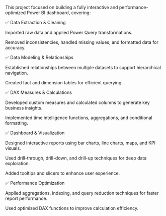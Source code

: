 This project focused on building a fully interactive and performance-optimized Power BI dashboard, covering:

✅ Data Extraction & Cleaning

Imported raw data and applied Power Query transformations.

Removed inconsistencies, handled missing values, and formatted data for accuracy.

✅ Data Modeling & Relationships

Established relationships between multiple datasets to support hierarchical navigation.

Created fact and dimension tables for efficient querying.

✅ DAX Measures & Calculations

Developed custom measures and calculated columns to generate key business insights.

Implemented time intelligence functions, aggregations, and conditional formatting.

✅ Dashboard & Visualization

Designed interactive reports using bar charts, line charts, maps, and KPI visuals.

Used drill-through, drill-down, and drill-up techniques for deep data exploration.

Added tooltips and slicers to enhance user experience.

✅ Performance Optimization

Applied aggregations, indexing, and query reduction techniques for faster report performance.

Used optimized DAX functions to improve calculation efficiency.
